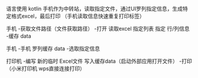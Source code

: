 语言使用 kotlin
手机作为中转站，读取指定文件，通过UI罗列指定信息，生成特定格式excel，最后打印
（手机读取信息快速重复打印标签）

手机
-获取文件路径（文件获取路径）
-打开 读取excel 指定列表 指定 行/列信息
-缓存 data

手机
-手机 罗列缓存 data
-选取指定信息

打印机
-编写 新的临时 Excel文件 写入缓存data（启动外部应用打开文件）
-打印（小米打印机 wps直接连接打印）
